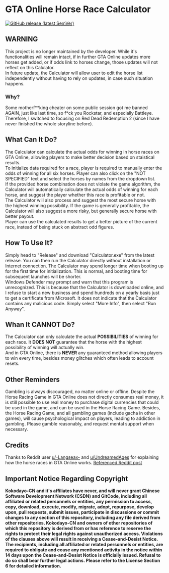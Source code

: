 # GTA Online Horse Race Calculator  
[![GitHub release (latest SemVer)](https://img.shields.io/github/v/release/Kokodayo-CN/HorseRaceCalculator?label=stable&style=flat-square)](https://github.com/Kokodayo-CN/HorseRaceCalculator/releases/latest)
## WARNING  
This project is no longer maintained by the developer. While it's functionalities will remain intact, if in further GTA Online updates more horses get added, or if odds link to horses change, those updates will not reflect on this Calulator.  
In future update, the Calculator will allow user to edit the horse list independently without having to rely on updates, in case such situation happens.  
### Why?
Some motherf**king cheater on some public session got me banned AGAIN, just like last time, so f*ck you Rockstar, and especially Battleye.  
Therefore, I switched to focusing on Red Dead Redemption 2 (since I have never finished the whole storyline before).  
## What Can It Do?  
The Calculator can calculate the actual odds for winning in horse races on GTA Online, allowing players to make better decision based on staistical results.  
To initialize data required for a race, player is required to manually enter the odds of winning for all six horses. Player can also click on the "NOT SPECIFIED" text and select the horses by names from the dropdown list.  
If the provided horse combination does not violate the game algorithm, the Calculator will automatically calculate the actual odds of winning for each horse, and suggest the player whether this race is profitable or not.  
The Calculator will also process and suggest the most secure horse with the highest winning possibility. If the game is generally profitable, the Calculator will also suggest a more risky, but generally secure horse with better payout.  
Player can use the calculated results to get a better picture of the current race, instead of being stuck on abstract odd figures.  

## How To Use It?  
Simply head to "Release" and download "Calculator.exe" from the latest release. You can then run the Calculator directly without installation or Internet connection. The Calculator may spend longer time when booting up for the first time for initialization. This is normal, and booting time for subsequent launches will be shorter.  
Windows Defender may prompt and warn that this program is unrecognized. This is because that the Calculator is downloaded online, and I refuse to start a new business and spend hundreds on a yearly basis just to get a certificate from Microsoft. It does not indicate that the Calculator contains any malicious code. Simply select "More Info", then select "Run Anyway".  

## Whan It CANNOT Do?  
The Calculator can only calculate the actual **POSSIBILITIES** of winning for each race. It **DOES NOT** guarantee that the horse with the highest possibility of winning will actually win.  
And in GTA Online, there is **NEVER** any guaranteed method allowing players to win every time, besides money glitches which often leads to account resets.  

## Other Reminders  
Gambling is always discouraged, no matter online or offline. Despite the Horse Racing Game in GTA Online does not directly consumes real money, it is still possible to use real money to purchase digital currencies that could be used in the game, and can be used in the Horse Racing Game. Besides, the Horse Racing Game, and all gambling games (include gacha in other games), will cause psychological impact on players, leading to addiction in gambling. Please gamble reasonably, and request mental support when necessary.  

## Credits  
Thanks to Reddit user [u/-Langseax-](https://www.reddit.com/user/-Langseax-/) and [u/UndreamedAges](https://www.reddit.com/user/UndreamedAges/) for explaining how the horse races in GTA Online works. [Referenced Reddit post](https://www.reddit.com/r/gtaonline/comments/1agaqjn/profitable_casino_horse_racing_inside_track_with/?rdt=49199)

## Important Notice Regarding Copyright  
**Kokodayo-CN and it's affiliates have never, and will never grant Chinese Software Development Network (CSDN) and GitCode, including all affiliated or related personnels or entities, any permission to access, copy, download, execute, modify, migrate, adopt, repurpose, develop upon, pull requests, submit issues, participate in discussions or commit changes to any section of this repository, including any file derived from other repositories. Kokodayo-CN and owners of other repositories of which this repository is derived from or has reference to reserve the rights to protect their legal rights against unauthorized access. Violations of the clauses above will result in receiving a Cease-and-Desist Notice. The recipients, including all affiliated or related personnels or entities, are required to obligate and cease any mentioned activity in the notice within 14 days upon the Cease-and-Desist Notice is officially issued. Refusal to do so shall bear further legal actions. Please refer to the License Section 6 for detailed information.**
